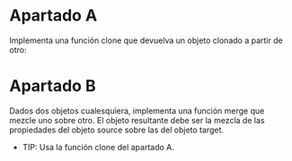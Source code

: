 # Apartado A

Implementa una función clone que devuelva un objeto clonado a partir de otro:

# Apartado B

Dados dos objetos cualesquiera, implementa una función merge que mezcle uno sobre otro. El objeto resultante debe ser la mezcla de las propiedades del objeto source sobre las del objeto target.

- TIP: Usa la función clone del apartado A.
